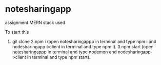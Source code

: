 # notesharingapp
 assignment
MERN stack used

To start this
1. git clone
2.npm i (open notesharingappp in terminal and type npm i and nodesharingapp->client in terminal and type npm i).
3.npm start (open notesharingappp in terminal and type nodemon and nodesharingapp->client in terminal and type npm start).
